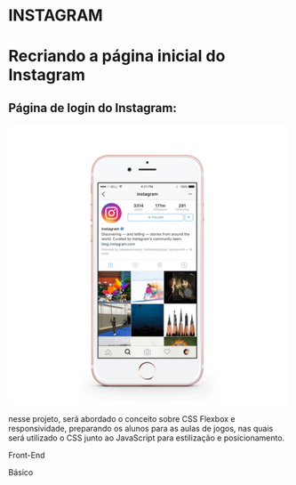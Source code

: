 # INSTAGRAM

<h1>Recriando a página inicial do Instagram</h1>

<h2>Página de login do Instagram:</h2> 
<img src="./img/instagram-celular.png">
<p>nesse projeto, será abordado o conceito sobre CSS Flexbox e responsividade, preparando os alunos para as aulas de jogos, nas quais será utilizado o CSS junto ao JavaScript para estilização e posicionamento.</p>

Front-End

Básico

